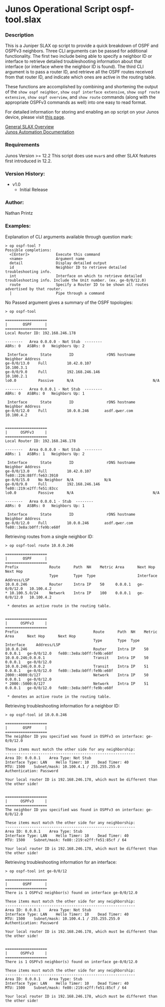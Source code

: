 Junos Operational Script ospf-tool.slax
=================================

### Description  
This is a Juniper SLAX op script to provide a quick breakdown of OSPF and OSPFv3 neighbors. Three CLI arguments can be passed for additional functionality. The first two include being able to specify a neighbor ID or interface to retrieve detailed troubleshooting information about that interface (or interface where the neighbor ID is found). The third CLI argument is to pass a router ID, and retrieve all the OSPF routes received from that router ID, and indicate which ones are active in the routing table.  

These functions are accomplished by combining and shortening the output of the `show ospf neighbor`, `show ospf interface extensive`, `show ospf route extensive`, `show ospf overview`, and `show route` commands (along with the appropriate OSPFv3 commands as well) into one easy to read format. 

For detailed information for storing and enabling an op script on your Junos device, please visit [this page](http://www.juniper.net/techpubs/en_US/junos13.2/topics/task/configuration/junos-script-automation-script-storing-enabling.html).

[General SLAX Overview](http://www.juniper.net/techpubs/en_US/junos14.1/topics/concept/junos-script-automation-slax-overview.html)  
[Junos Automation Documentation](http://www.juniper.net/techpubs/en_US/junos13.2/information-products/pathway-pages/config-guide-automation/configuration-and-operations-automation.html#overview)  

### Requirements
Junos Version >= 12.2
This script does use `mvar`s and other SLAX features first introduced in 12.2.

### Version History:  
* v1.0  
	- Initial Release  

### Author:  
Nathan Printz  

### Examples:  

Explanation of CLI arguments available through question mark:  
	
	> op ospf-tool ?
	Possible completions:
	  <[Enter]>            Execute this command
	  <name>               Argument name
	  detail               Display detailed output
	  id                   Neighbor ID to retrieve detailed troubleshooting info.
	  int                  Interface on which to retrieve detailed troubleshooting info. Include the Unit number. (ex. ge-0/0/12.0)
	  route                Specify a Router ID to be shown all routes advertised by that router.
	  |                    Pipe through a command

No Passed argument gives a summary of the OSPF topologies:  

	> op ospf-tool                  

	===================
	|       OSPF      |
	===================
	Local Router ID: 192.168.246.178
	 
	--------   Area 0.0.0.0 - Not Stub  --------
	ABRs: 0   ASBRs: 0   Neighbors Up: 2
	 
	 Interface      State        ID               rDNS hostname         Neighbor Address   
	ge-0/0/13.0    Full         10.42.0.107                            10.100.3.1          
	ge-0/0/9.0     Full         192.168.246.146                        10.100.2.1          
	lo0.0          Passive      N/A                                    N/A                 
	 
	--------   Area 0.0.0.1 - Not Stub  --------
	ABRs: 0   ASBRs: 0   Neighbors Up: 1
	 
	 Interface      State        ID               rDNS hostname         Neighbor Address   
	ge-0/0/12.0    Full         10.0.0.246       asdf.qwer.com 		   10.100.4.2          


	===================
	|      OSPFv3     |
	===================
	Local Router ID: 192.168.246.178
	 
	--------   Area 0.0.0.0 - Not Stub  --------
	ABRs: 1   ASBRs: 1   Neighbors Up: 2
	 
	 Interface      State        ID               rDNS hostname         Neighbor Address   
	ge-0/0/13.0    Full         10.42.0.107                            fe80::226:88ff:fe63:3910
	ge-0/0/15.0    No Neighbor  N/A              N/A                   
	ge-0/0/9.0     Full         192.168.246.146                        fe80::219:e2ff:fe51:83cc
	lo0.0          Passive      N/A                                    N/A                 
	 
	--------   Area 0.0.0.1 - Stub  --------
	ABRs: 0   ASBRs: 0   Neighbors Up: 1
	 
	 Interface      State        ID               rDNS hostname         Neighbor Address   
	ge-0/0/12.0    Full         10.0.0.246       asdf.qwer.com 		   fe80::3e8a:b0ff:fe9b:e60f

Retrieving routes from a single neighbor ID:  

	> op ospf-tool route 10.0.0.246              

	===================
	|       OSPF      |
	===================
	Prefix              Route      Path  NH    Metric Area      Next Hop      Next Hop      
	                    Type       Type  Type                   Interface     Address/LSP   
	10.0.0.246          Router     Intra IP    50     0.0.0.1   ge-0/0/12.0   10.100.4.2    
	* 10.100.5.0/24     Network    Intra IP    100    0.0.0.1   ge-0/0/12.0   10.100.4.2    

	 * denotes an active route in the routing table.


	===================
	|      OSPFv3     |
	===================
	Prefix                                  Route      Path  NH    Metric Area      Next Hop      Next Hop      
	                                        Type       Type  Type                   Interface     Address/LSP   
	10.0.0.246                              Router     Intra IP    50     0.0.0.1   ge-0/0/12.0   fe80::3e8a:b0ff:fe9b:e60f
	10.0.0.246;0.0.0.1                      Transit    Intra IP    50     0.0.0.1   ge-0/0/12.0                 
	10.0.0.246;0.0.0.2                      Transit    Intra IP    51     0.0.0.1   ge-0/0/12.0   fe80::3e8a:b0ff:fe9b:e60f
	2000::4000:0/127                        Network    Intra IP    50     0.0.0.1   ge-0/0/12.0                 
	* 2000::5000:0/127                      Network    Intra IP    51     0.0.0.1   ge-0/0/12.0   fe80::3e8a:b0ff:fe9b:e60f

	 * denotes an active route in the routing table.

Retrieving troubleshooting information for a neighbor ID:  

	> op ospf-tool id 10.0.0.246       

	===================
	|       OSPF      |
	===================
	The neighbor ID you specified was found in OSPFv3 on interface: ge-0/0/12.0
	 
	These items must match the other side for any neighborship:
	-----------------------------------------------------------
	Area ID: 0.0.0.1    Area Type: Not Stub
	Interface Type: LAN    Hello Timer: 10    Dead Timer: 40
	MTU: 1500    Subnet/mask: 10.100.4.1 / 255.255.255.0
	Authentication: Password
	 
	Your local router ID is 192.168.246.178, which must be different than the other side!


	===================
	|      OSPFv3     |
	===================
	The neighbor ID you specified was found in OSPFv3 on interface: ge-0/0/12.0
	 
	These items must match the other side for any neighborship:
	-----------------------------------------------------------
	Area ID: 0.0.0.1    Area Type: Stub
	Interface Type: LAN    Hello Timer: 10    Dead Timer: 40
	MTU: 1500    Subnet/mask: fe80::219:e2ff:fe51:85cf / 64
	 
	Your local router ID is 192.168.246.178, which must be different than the other side!

Retrieving troubleshooting information for an interface:  

	> op ospf-tool int ge-0/0/12    

	===================
	|       OSPF      |
	===================
	There is 1 OSPFv2 neighbor(s) found on interface ge-0/0/12.0
	 
	These items must match the other side for any neighborship:
	-----------------------------------------------------------
	Area ID: 0.0.0.1    Area Type: Not Stub
	Interface Type: LAN    Hello Timer: 10    Dead Timer: 40
	MTU: 1500    Subnet/mask: 10.100.4.1 / 255.255.255.0
	Authentication: Password
	 
	Your local router ID is 192.168.246.178, which must be different than the other side!


	===================
	|      OSPFv3     |
	===================
	There is 1 OSPFv3 neighbor(s) found on interface ge-0/0/12.0
	 
	These items must match the other side for any neighborship:
	-----------------------------------------------------------
	Area ID: 0.0.0.1    Area Type: Stub
	Interface Type: LAN    Hello Timer: 10    Dead Timer: 40
	MTU: 1500    Subnet/mask: fe80::219:e2ff:fe51:85cf / 64
	 
	Your local router ID is 192.168.246.178, which must be different than the other side!

